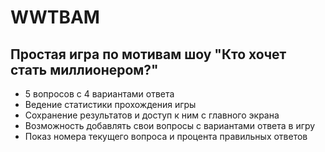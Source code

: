 # WWTBAM

## Простая игра по мотивам шоу "Кто хочет стать миллионером?"

- 5 вопросов с 4 вариантами ответа
- Ведение статистики прохождения игры
- Сохранение результатов и доступ к ним с главного экрана
- Возможность добавлять свои вопросы с вариантами ответа в игру
- Показ номера текущего вопроса и процента правильных ответов

